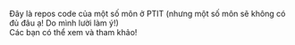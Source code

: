 Đây là repos code của một số môn ở PTIT (nhưng một số môn sẽ không có đủ đâu ạ! Do mình lười làm ý!)   
Các bạn có thể xem và tham khảo!

